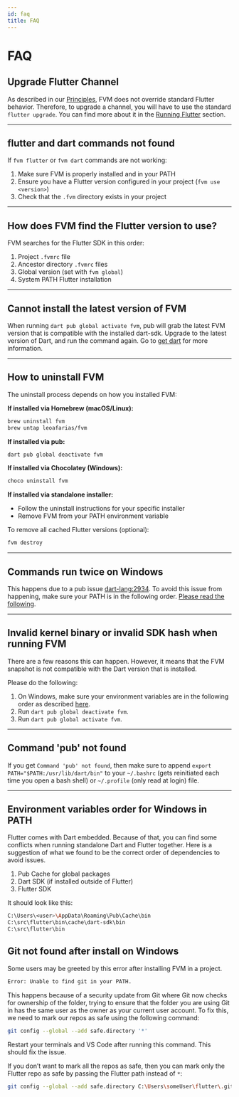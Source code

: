 ```yaml
---
id: faq
title: FAQ
---
```


# FAQ

## Upgrade Flutter Channel

As described in our [Principles](../getting-started/#principles), FVM does not override standard Flutter behavior. Therefore, to upgrade a channel, you will have to use the standard `flutter upgrade`. You can find more about it in the [Running Flutter](../guides/running-flutter) section.

---

## flutter and dart commands not found

If `fvm flutter` or `fvm dart` commands are not working:

1. Make sure FVM is properly installed and in your PATH
2. Ensure you have a Flutter version configured in your project (`fvm use <version>`)
3. Check that the `.fvm` directory exists in your project

---

## How does FVM find the Flutter version to use?

FVM searches for the Flutter SDK in this order:

1. Project `.fvmrc` file
2. Ancestor directory `.fvmrc` files
3. Global version (set with `fvm global`)
4. System PATH Flutter installation

---

## Cannot install the latest version of FVM

When running `dart pub global activate fvm`, pub will grab the latest FVM version that is compatible with the installed dart-sdk. Upgrade to the latest version of Dart, and run the command again. Go to [get dart](https://dart.dev/get-dart) for more information.

---

## How to uninstall FVM

The uninstall process depends on how you installed FVM:

**If installed via Homebrew (macOS/Linux):**
```bash
brew uninstall fvm
brew untap leoafarias/fvm
```

**If installed via pub:**
```bash
dart pub global deactivate fvm
```

**If installed via Chocolatey (Windows):**
```bash
choco uninstall fvm
```

**If installed via standalone installer:**
- Follow the uninstall instructions for your specific installer
- Remove FVM from your PATH environment variable

To remove all cached Flutter versions (optional):
```bash
fvm destroy
```

---

## Commands run twice on Windows

This happens due to a pub issue [dart-lang:2934](https://github.com/dart-lang/pub/issues/2934). To avoid this issue from happening, make sure your PATH is in the following order. [Please read the following](#environment-variables-order-for-windows-in-path).

---

## Invalid kernel binary or invalid SDK hash when running FVM

There are a few reasons this can happen. However, it means that the FVM snapshot is not compatible with the Dart version that is installed.

Please do the following:

1. On Windows, make sure your environment variables are in the following order as described [here](#environment-variables-order-for-windows-in-path).
2. Run `dart pub global deactivate fvm`.
3. Run `dart pub global activate fvm`.

---

## Command 'pub' not found

If you get `Command 'pub' not found`, then make sure to append `export PATH="$PATH:/usr/lib/dart/bin"` to your `~/.bashrc` (gets reinitiated each time you open a bash shell) or `~/.profile` (only read at login) file.

---

## Environment variables order for Windows in PATH

Flutter comes with Dart embedded. Because of that, you can find some conflicts when running standalone Dart and Flutter together. Here is a suggestion of what we found to be the correct order of dependencies to avoid issues.

1. Pub Cache for global packages
2. Dart SDK (if installed outside of Flutter)
3. Flutter SDK

It should look like this:

```bash
C:\Users\<user>\AppData\Roaming\Pub\Cache\bin
C:\src\flutter\bin\cache\dart-sdk\bin
C:\src\flutter\bin
```

## Git not found after install on Windows

Some users may be greeted by this error after installing FVM in a project.

```bash
Error: Unable to find git in your PATH.
```

This happens because of a security update from Git where Git now checks for ownership of the folder, trying to ensure that the folder you are using Git in has the same user as the owner as your current user account.
To fix this, we need to mark our repos as safe using the following command:

```bash
git config --global --add safe.directory '*'
```

Restart your terminals and VS Code after running this command. This should fix the issue.

If you don’t want to mark all the repos as safe, then you can mark only the Flutter repo as safe by passing the Flutter path instead of `*`:

```bash
git config --global --add safe.directory C:\Users\someUser\flutter\.git\
```
